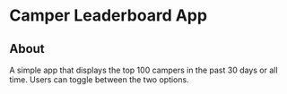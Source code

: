 Camper Leaderboard App
======================

About
-----
A simple app that displays the top 100 campers in the past 30 days
or all time. Users can toggle between the two options.